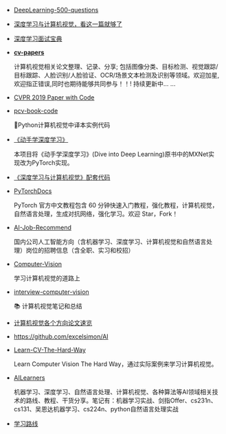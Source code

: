 
- [DeepLearning-500-questions](https://github.com/scutan90/DeepLearning-500-questions)

- [深度学习与计算机视觉，看这一篇就够了](https://blog.csdn.net/ctrigger/article/details/90293021)

- [深度学习面试宝典](https://github.com/amusi/Deep-Learning-Interview-Book)

- [**cv-papers**](https://github.com/yizt/cv-papers)

  计算机视觉相关论文整理、记录、分享; 包括图像分类、目标检测、视觉跟踪/目标跟踪、人脸识别/人脸验证、OCR/场景文本检测及识别等领域。欢迎加星,欢迎指正错误,同时也期待能够共同参与！！! 持续更新中... ...

- [CVPR 2019 Paper with Code](https://github.com/amusi/CVPR2019-Code)

- [pcv-book-code](https://github.com/willard-yuan/pcv-book-code)

  :book:Python计算机视觉中译本实例代码

- [《动手学深度学习》](https://github.com/ShusenTang/Dive-into-DL-PyTorch)

  本项目将《动手学深度学习》(Dive into Deep Learning)原书中的MXNet实现改为PyTorch实现。

- [《深度学习与计算机视觉》配套代码](https://github.com/frombeijingwithlove/dlcv_for_beginners)

- [PyTorchDocs](https://github.com/fendouai/PyTorchDocs)

  PyTorch 官方中文教程包含 60 分钟快速入门教程，强化教程，计算机视觉，自然语言处理，生成对抗网络，强化学习。欢迎 Star，Fork！

- [AI-Job-Recommend](https://github.com/amusi/AI-Job-Recommend) 

  国内公司人工智能方向（含机器学习、深度学习、计算机视觉和自然语言处理）岗位的招聘信息（含全职、实习和校招）

- [Computer-Vision](https://github.com/linyi0604/Computer-Vision) 

  学习计算机视觉的道路上

- [interview-computer-vision](https://github.com/AceCoooool/interview-computer-vision)

  📚 计算机视觉笔记和总结

- [计算机视觉各个方向论文速览](https://github.com/Sophia-11/Awesome-CV-Paper-Review/blob/master/README.md) 

- <https://github.com/excelsimon/AI>

- [Learn-CV-The-Hard-Way](https://github.com/finlay-liu/Learn-CV-The-Hard-Way)

  Learn Computer Vision The Hard Way，通过实际案例来学习计算机视觉。

- [AILearners](https://github.com/aimi-cn/AILearners)

  机器学习、深度学习、自然语言处理、计算机视觉、各种算法等AI领域相关技术的路线、教程、干货分享。笔记有：机器学习实战、剑指Offer、cs231n、cs131、吴恩达机器学习、cs224n、python自然语言处理实战

- [学习路线](https://mp.weixin.qq.com/s/fUNDdCzJrWBoKYh1tT4gSw)
